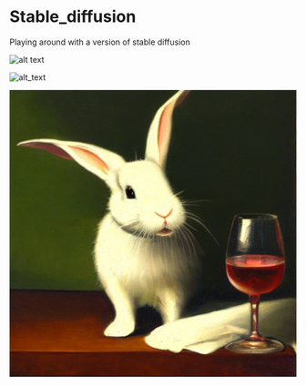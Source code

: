 # Stable_diffusion
Playing around with a version of stable diffusion

![alt text](https://github.com/notsamdonald/StableDiffusion/blob/main/Sample%20Images/collation_3.png)

![alt_text](https://github.com/notsamdonald/StableDiffusion/blob/main/Sample%20Images/Collation_white_background.png)

![alt_text](https://github.com/notsamdonald/StableDiffusion/blob/main/Sample%20Images/00017.png)
